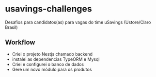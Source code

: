 # usavings-challenges
Desafios para candidatos(as) para vagas do time uSavings (Ustore/Claro Brasil)

## Workflow

- Criei o projeto Nestjs chamado backend
- instalei as dependencias TypeORM e Mysql
- Criei e configurei o banco de dados
- Gere um novo módulo para os produtos
